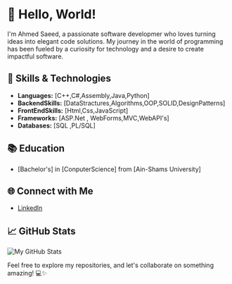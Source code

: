 # 👋 Hello, World!

I'm Ahmed Saeed, a passionate software developmer who loves turning ideas into elegant code solutions. My journey in the world of programming has been fueled by a curiosity for technology and a desire to create impactful software.

## 🔧 Skills & Technologies

- **Languages:** [C++,C#,Assembly,Java,Python]
- **BackendSkills:** [DataStractures,Algorithms,OOP,SOLID,DesignPatterns]
- **FrontEndSkills:** [Html,Css,JavaScript]
- **Frameworks:** [ASP.Net , WebForms,MVC,WebAPI's]
- **Databases:** [SQL ,PL/SQL]

## 📚 Education

- [Bachelor's] in [ConputerScience] from [Ain-Shams University]

## 🌐 Connect with Me
- [LinkedIn](https://www.linkedin.com/in/ahmed-saeed-3358062a4/)

## 📈 GitHub Stats

![My GitHub Stats](https://github-readme-stats.vercel.app/api?username=AhmedSaeed&show_icons=true&count_private=true&hide=issues,contribs)

Feel free to explore my repositories, and let's collaborate on something amazing! 💻✨
